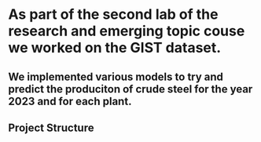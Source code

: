 

# As part of the second lab of the research and emerging topic couse we worked on the GIST dataset.
We implemented various models to try and predict the produciton of crude steel for the year 2023 and for each plant.
---

##  Project Structure



